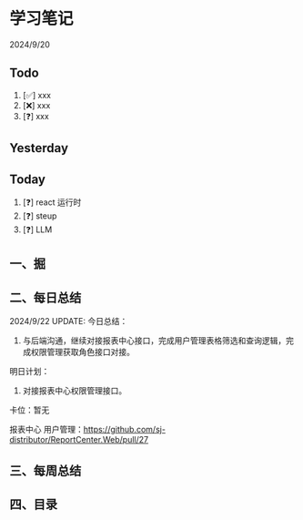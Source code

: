 # 学习笔记

2024/9/20

## Todo

1. [✅] xxx
2. [❌] xxx
3. [❓] xxx

## Yesterday

## Today

1. [❓] react 运行时
2. [❓] steup
3. [❓] LLM

## 一、掘

## 二、每日总结

2024/9/22 UPDATE:
今日总结：

1. 与后端沟通，继续对接报表中心接口，完成用户管理表格筛选和查询逻辑，完成权限管理获取角色接口对接。

明日计划：

1. 对接报表中心权限管理接口。

卡位：暂无

报表中心 用户管理：https://github.com/sj-distributor/ReportCenter.Web/pull/27

## 三、每周总结

## 四、目录
